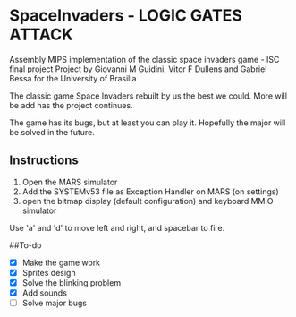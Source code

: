 # SpaceInvaders - LOGIC GATES ATTACK
Assembly MIPS implementation of the classic space invaders game - ISC final project
Project by Giovanni M Guidini, Vitor F Dullens and Gabriel Bessa for the University of Brasilia

The classic game Space Invaders rebuilt by us the best we could. More will be add has the project continues.

The game has its bugs, but at least you can play it. Hopefully the major will be solved in the future. 

## Instructions

1. Open the MARS simulator 
2. Add the SYSTEMv53 file as Exception Handler on MARS (on settings)
3. open the bitmap display (default configuration) and keyboard MMIO simulator

Use 'a' and 'd' to move left and right, and spacebar to fire.

##To-do
-  [X] Make the game work
-  [X] Sprites design
-  [X] Solve the blinking problem
-  [X] Add sounds
-  [ ] Solve major bugs
